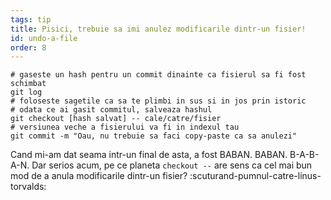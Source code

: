 ```yaml
---
tags: tip
title: Pisici, trebuie sa imi anulez modificarile dintr-un fisier!
id: undo-a-file
order: 8
---
```


```git
# gaseste un hash pentru un commit dinainte ca fisierul sa fi fost schimbat
git log
# foloseste sagetile ca sa te plimbi in sus si in jos prin istoric
# odata ce ai gasit commitul, salveaza hashul
git checkout [hash salvat] -- cale/catre/fisier
# versiunea veche a fisierului va fi in indexul tau
git commit -m "Oau, nu trebuie sa faci copy-paste ca sa anulezi"
```

Cand mi-am dat seama intr-un final de asta, a fost BABAN. BABAN. B-A-B-A-N. Dar serios acum, pe ce planeta `checkout --` are sens ca cel mai bun mod de a anula modificarile dintr-un fisier? :scuturand-pumnul-catre-linus-torvalds:
